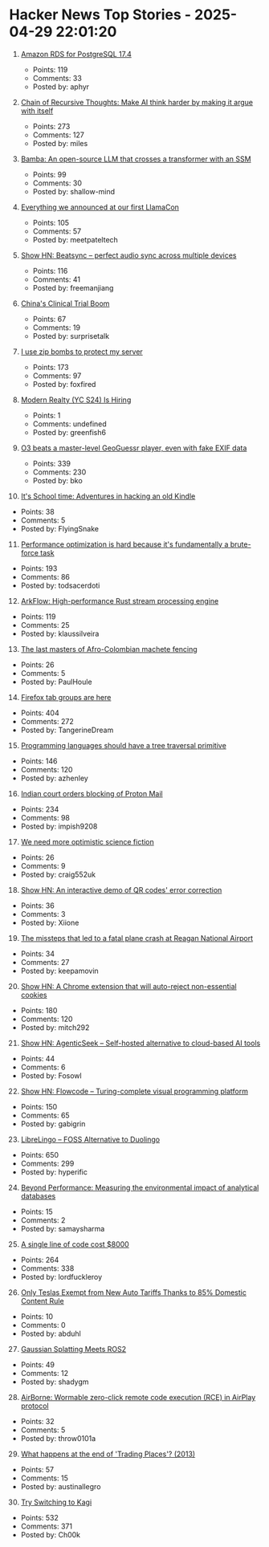 # Hacker News Top Stories - 2025-04-29 22:01:20

1. [Amazon RDS for PostgreSQL 17.4](https://jepsen.io/analyses/amazon-rds-for-postgresql-17.4)
   - Points: 119
   - Comments: 33
   - Posted by: aphyr

2. [Chain of Recursive Thoughts: Make AI think harder by making it argue with itself](https://github.com/PhialsBasement/Chain-of-Recursive-Thoughts)
   - Points: 273
   - Comments: 127
   - Posted by: miles

3. [Bamba: An open-source LLM that crosses a transformer with an SSM](https://research.ibm.com/blog/bamba-ssm-transformer-model)
   - Points: 99
   - Comments: 30
   - Posted by: shallow-mind

4. [Everything we announced at our first LlamaCon](https://ai.meta.com/blog/llamacon-llama-news/?_fb_noscript=1)
   - Points: 105
   - Comments: 57
   - Posted by: meetpateltech

5. [Show HN: Beatsync – perfect audio sync across multiple devices](https://github.com/freeman-jiang/beatsync)
   - Points: 116
   - Comments: 41
   - Posted by: freemanjiang

6. [China's Clinical Trial Boom](https://www.asimov.press/p/china-trials)
   - Points: 67
   - Comments: 19
   - Posted by: surprisetalk

7. [I use zip bombs to protect my server](https://idiallo.com/blog/zipbomb-protection)
   - Points: 173
   - Comments: 97
   - Posted by: foxfired

8. [Modern Realty (YC S24) Is Hiring](https://www.workatastartup.com/jobs/66546)
   - Points: 1
   - Comments: undefined
   - Posted by: greenfish6

9. [O3 beats a master-level GeoGuessr player, even with fake EXIF data](https://sampatt.com/blog/2025-04-28-can-o3-beat-a-geoguessr-master)
   - Points: 339
   - Comments: 230
   - Posted by: bko

10. [It's School time: Adventures in hacking an old Kindle](https://samkhawase.com/blog/hacking-kindle/)
   - Points: 38
   - Comments: 5
   - Posted by: FlyingSnake

11. [Performance optimization is hard because it's fundamentally a brute-force task](https://purplesyringa.moe/blog/why-performance-optimization-is-hard-work/)
   - Points: 193
   - Comments: 86
   - Posted by: todsacerdoti

12. [ArkFlow: High-performance Rust stream processing engine](https://github.com/arkflow-rs/arkflow)
   - Points: 119
   - Comments: 25
   - Posted by: klaussilveira

13. [The last masters of Afro-Colombian machete fencing](https://globalvoices.org/2025/04/19/the-last-masters-of-afro-colombian-machete-fencing-fight-to-save-their-tradition/)
   - Points: 26
   - Comments: 5
   - Posted by: PaulHoule

14. [Firefox tab groups are here](https://blog.mozilla.org/en/firefox/tab-groups-community/)
   - Points: 404
   - Comments: 272
   - Posted by: TangerineDream

15. [Programming languages should have a tree traversal primitive](https://blog.tylerglaiel.com/p/programming-languages-should-have)
   - Points: 146
   - Comments: 120
   - Posted by: azhenley

16. [Indian court orders blocking of Proton Mail](https://techcrunch.com/2025/04/29/indian-court-orders-blocking-of-proton-mail/)
   - Points: 234
   - Comments: 98
   - Posted by: impish9208

17. [We need more optimistic science fiction](https://craig-russell.co.uk/blog/2024-10-24-optimistic-sci-fi/)
   - Points: 26
   - Comments: 9
   - Posted by: craig552uk

18. [Show HN: An interactive demo of QR codes' error correction](https://qris.cool)
   - Points: 36
   - Comments: 3
   - Posted by: Xiione

19. [The missteps that led to a fatal plane crash at Reagan National Airport](https://www.nytimes.com/2025/04/27/business/dc-plane-crash-reagan-airport.html)
   - Points: 34
   - Comments: 27
   - Posted by: keepamovin

20. [Show HN: A Chrome extension that will auto-reject non-essential cookies](https://blog.bymitch.com/posts/reject-cookies/)
   - Points: 180
   - Comments: 120
   - Posted by: mitch292

21. [Show HN: AgenticSeek – Self-hosted alternative to cloud-based AI tools](https://github.com/Fosowl/agenticSeek)
   - Points: 44
   - Comments: 6
   - Posted by: Fosowl

22. [Show HN: Flowcode – Turing-complete visual programming platform](https://app.getflowcode.io/playground/example1)
   - Points: 150
   - Comments: 65
   - Posted by: gabigrin

23. [LibreLingo – FOSS Alternative to Duolingo](https://librelingo.app)
   - Points: 650
   - Comments: 299
   - Posted by: hyperific

24. [Beyond Performance: Measuring the environmental impact of analytical databases](https://arxiv.org/abs/2504.18980)
   - Points: 15
   - Comments: 2
   - Posted by: samaysharma

25. [A single line of code cost $8000](https://pietrasiak.com/one-line-of-code-that-did-cost-dollar8000)
   - Points: 264
   - Comments: 338
   - Posted by: lordfuckleroy

26. [Only Teslas Exempt from New Auto Tariffs Thanks to 85% Domestic Content Rule](https://fuelarc.com/cars/only-tesla-exempt-from-new-auto-tariffs-thanks-to-85-domestic-content-rule/)
   - Points: 10
   - Comments: 0
   - Posted by: abduhl

27. [Gaussian Splatting Meets ROS2](https://github.com/shadygm/ROSplat)
   - Points: 49
   - Comments: 12
   - Posted by: shadygm

28. [AirBorne: Wormable zero-click remote code execution (RCE) in AirPlay protocol](https://www.oligo.security/blog/airborne)
   - Points: 32
   - Comments: 5
   - Posted by: throw0101a

29. [What happens at the end of 'Trading Places'? (2013)](https://www.npr.org/sections/money/2013/07/19/201430727/what-actually-happens-at-the-end-of-trading-places)
   - Points: 57
   - Comments: 15
   - Posted by: austinallegro

30. [Try Switching to Kagi](https://daringfireball.net/2025/04/try_switching_to_kagi)
   - Points: 532
   - Comments: 371
   - Posted by: Ch00k

